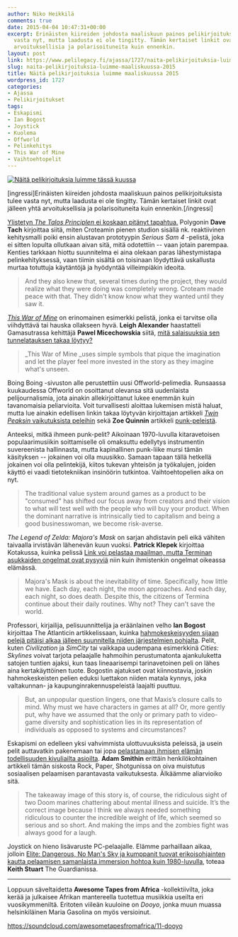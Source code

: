```yaml
---
author: Niko Heikkilä
comments: true
date: 2015-04-04 10:47:31+00:00
excerpt: Erinäisten kiireiden johdosta maaliskuun painos pelikirjoituksista tulee
  vasta nyt, mutta laadusta ei ole tingitty. Tämän kertaiset linkit ovat jälleen yhtä
  arvoituksellisia ja polarisoituneita kuin ennenkin.
layout: post
link: https://www.pelilegacy.fi/ajassa/1727/naita-pelikirjoituksia-luimme-maaliskuussa-2015
slug: naita-pelikirjoituksia-luimme-maaliskuussa-2015
title: Näitä pelikirjoituksia luimme maaliskuussa 2015
wordpress_id: 1727
categories:
- Ajassa
- Pelikirjoitukset
tags:
- Eskapismi
- Ian Bogost
- Joystick
- Kuolema
- Offworld
- Pelinkehitys
- This War of Mine
- Vaihtoehtopelit
---
```


[![Näitä pelikirjoituksia luimme tässä kuussa](http://www.pelilegacy.fi/wp-content/uploads/2015/02/pelikirjoitukset.png)](http://www.pelilegacy.fi/wp-content/uploads/2015/02/pelikirjoitukset.png)

[ingressi]Erinäisten kiireiden johdosta maaliskuun painos pelikirjoituksista tulee vasta nyt, mutta laadusta ei ole tingitty. Tämän kertaiset linkit ovat jälleen yhtä arvoituksellisia ja polarisoituneita kuin ennenkin.[/ingressi]

[Ylistetyn _The Talos Principlen_ ei koskaan pitänyt tapahtua.](http://www.polygon.com/2015/3/2/8134649/talos-principle-reactive-development-gdc-2015) Polygonin **Dave Tach** kirjoittaa siitä, miten Croteamin pienen studion sisällä nk. reaktiivinen kehitysmalli poiki ensin alustavan prototyypin _Serious Sam 4_ -pelistä, joka ei sitten lopulta ollutkaan aivan sitä, mitä odotettiin -- vaan jotain parempaa. Kenties tarkkaan hiottu suunnitelma ei aina olekaan paras lähestymistapa pelinkehityksessä, vaan tiimin sisältä on toisinaan löydyttävä uskallusta murtaa totuttuja käytäntöjä ja hyödyntää villeimpiäkin ideoita.



<blockquote>And they also knew that, several times during the project, they would realize what they were doing was completely wrong. Croteam made peace with that. They didn't know know what they wanted until they saw it.</blockquote>



[_This War of Mine_](http://www.pelilegacy.fi/arvostelut/1381/this-war-of-mine) on erinomainen esimerkki pelistä, jonka ei tarvitse olla viihdyttävä tai hauska ollakseen hyvä. **Leigh Alexander** haastatteli Gamasutrassa kehittäjä **Pawel Micechowskia** siitä, [mitä salaisuuksia sen tunnelatauksen takaa löytyy?](http://www.gamasutra.com/view/news/237940/The_secrets_behind_This_War_of_Mines_emotional_impact.php)



<blockquote>_This War of Mine _uses simple symbols that pique the imagination and let the player feel more invested in the story as they imagine what's unseen.</blockquote>



Boing Boing -sivuston alle perustettiin uusi Offworld-pelimedia. Runsaassa kuukaudessa Offworld on osoittanut olevansa sitä uudenlaista pelijournalismia, jota ainakin allekirjoittanut lukee enemmän kuin tavanomaisia peliarvioita. Voit turvallisesti aloittaa lukemisen mistä haluat, mutta lue ainakin edellisen linkin takaa löytyvän kirjoittajan artikkeli [_Twin Peaksin_ vaikutuksista peleihin](http://boingboing.net/2015/03/09/when-twin-peaks-meets-video-ga.html) sekä **Zoe Quinnin** artikkeli [punk-peleistä](http://boingboing.net/2015/03/16/punk-games.html).

Anteeksi, mitkä ihmeen punk-pelit? Aikoinaan 1970-luvulla kitaravetoisen populaarimusiikin soittamiselle oli omaksuttu edellytys instrumentin suvereenista hallinnasta, mutta kapinallinen punk-liike mursi tämän käsityksen -- jokainen voi olla muusikko. Samaan tapaan tällä hetkellä jokainen voi olla pelintekijä, kiitos tukevan yhteisön ja työkalujen, joiden käyttö ei vaadi tietotekniikan insinöörin tutkintoa. Vaihtoehtopelien aika on nyt.



<blockquote>The traditional value system around games as a product to be "consumed" has shifted our focus away from creators and their vision to what will test well with the people who will buy your product. When the dominant narrative is intrinsically tied to capitalism and being a good businesswoman, we become risk-averse.</blockquote>



_The Legend of Zelda: Majora's Mask_ on sarjan ahdistavin peli eikä vähiten taivaalla irvistävän lähenevän kuun vuoksi. **Patrick Klepek** kirjoittaa Kotakussa, kuinka pelissä [Link voi pelastaa maailman, mutta Terminan asukkaiden ongelmat ovat pysyviä](http://kotaku.com/majoras-mask-is-a-game-about-death-1691085042) niin kuin ihmistenkin ongelmat oikeassa elämässä.



<blockquote>Majora's Mask is about the inevitability of time. Specifically, how little we have. Each day, each night, the moon approaches. And each day, each night, so does death. Despite this, the citizens of Termina continue about their daily routines. Why not? They can't save the world.</blockquote>



Professori, kirjailija, pelisuunnittelija ja eräänlainen velho **Ian Bogost** kirjoittaa The Atlanticin artikkelissaan, kuinka [hahmokeskeisyyden sijaan pelejä pitäisi alkaa jälleen suunnitella niiden järjestelmien pohjalta](http://www.theatlantic.com/technology/archive/2015/03/video-games-are-better-without-characters/387556/). Pelit, kuten _Civilization_ ja _SimCity_ tai vaikkapa uudempana esimerkkinä _Cities: Skylines_ voivat tarjota pelaajalle hahmoihin perustumatonta ajankuluketta satojen tuntien ajaksi, kun taas lineaarisempi tarinavetoinen peli on lähes aina kertakäyttöinen tuote. Bogostin ajatukset ovat kiinnostavia, joskin hahmokeskeisten pelien eduksi luettakon niiden matala kynnys, joka valtakunnan- ja kaupunginrakennuspeleistä laajalti puuttuu.



<blockquote>But, an unpopular question lingers, one that Maxis’s closure calls to mind. Why must we have characters in games at all? Or, more gently put, why have we assumed that the only or primary path to video-game diversity and sophistication lies in its representation of individuals as opposed to systems and circumstances?</blockquote>



Eskapismi on edelleen yksi vahvimmista ulottuvuuksista peleissä, ja usein pelit auttavatkin pakenemaan tai jopa [pelastamaan ihmisen elämän todellisuuden kivuliailta asioilta](http://www.rockpapershotgun.com/2015/03/13/videogame-nasties-saved-my-life/). **Adam Smithin** erittäin henkilökohtainen artikkeli tämän siskosta Rock, Paper, Shotgunissa on oiva muistutus sosiaalisen pelaamisen parantavasta vaikutuksesta. Älkäämme aliarvioiko sitä.



<blockquote>The takeaway image of this story is, of course, the ridiculous sight of two Doom marines chattering about mental illness and suicide. It’s the correct image because I think we always needed something ridiculous to counter the incredible weight of life, which seemed so serious and so short. And making the imps and the zombies fight was always good for a laugh.</blockquote>



Joystick on hieno lisävaruste PC-pelaajalle. Elämme parhaillaan aikaa, jolloin [Elite: Dangerous, No Man's Sky ja kumppanit tuovat erikoisohjainten kautta pelaamisen samanlaista immersion hohtoa kuin 1980-luvulla](http://www.theguardian.com/technology/2015/mar/26/joysticks-specialist-gaming-controller-virtual-reality), toteaa **Keith Stuart** The Guardianissa.



* * *



Loppuun säveltaidetta **Awesome Tapes from Africa** -kollektiivilta, joka kerää ja julkaisee Afrikan mantereella tuotettua musiikkia useilta eri vuosikymmeniltä. Eritoten viileän kuuloine on _Dooyo_, jonka muun muassa helsinkiläinen Maria Gasolina on myös versioinut.

https://soundcloud.com/awesometapesfromafrica/11-dooyo


